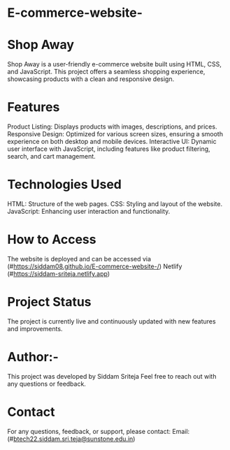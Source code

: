 ﻿# E-commerce-website-
 # Shop Away
Shop Away is a user-friendly e-commerce website built using HTML, CSS, and JavaScript. This project offers a seamless shopping experience, showcasing products with a clean and responsive design.

# Features
Product Listing: Displays products with images, descriptions, and prices.
Responsive Design: Optimized for various screen sizes, ensuring a smooth experience on both desktop and mobile devices.
Interactive UI: Dynamic user interface with JavaScript, including features like product filtering, search, and cart management.

# Technologies Used
HTML: Structure of the web pages.
CSS: Styling and layout of the website.
JavaScript: Enhancing user interaction and functionality.

# How to Access
The website is deployed and can be accessed via (#https://siddam08.github.io/E-commerce-website-/)
Netlify (#https://siddam-sriteja.netlify.app)

# Project Status
The project is currently live and continuously updated with new features and improvements.

# Author:-
This project was developed by Siddam Sriteja Feel free to reach out with any questions or feedback. 
# Contact
For any questions, feedback, or support, please contact:
Email:(#btech22.siddam.sri.teja@sunstone.edu.in)
